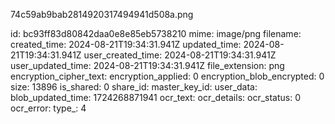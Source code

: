 74c59ab9bab2814920317494941d508a.png

id: bc93ff83d80842daa0e8e85eb5738210
mime: image/png
filename: 
created_time: 2024-08-21T19:34:31.941Z
updated_time: 2024-08-21T19:34:31.941Z
user_created_time: 2024-08-21T19:34:31.941Z
user_updated_time: 2024-08-21T19:34:31.941Z
file_extension: png
encryption_cipher_text: 
encryption_applied: 0
encryption_blob_encrypted: 0
size: 13896
is_shared: 0
share_id: 
master_key_id: 
user_data: 
blob_updated_time: 1724268871941
ocr_text: 
ocr_details: 
ocr_status: 0
ocr_error: 
type_: 4